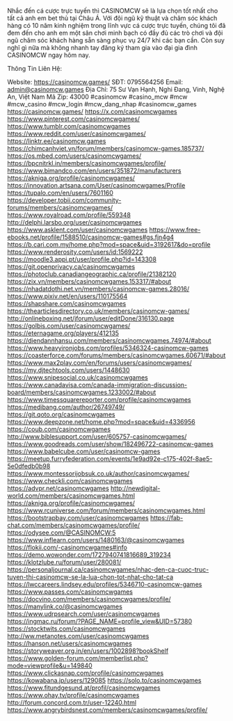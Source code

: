 Nhắc đến cá cược trực tuyến thì CASINOMCW sẽ là lựa chọn tốt nhất cho tất cả anh em bet thủ tại Châu Á. Với đội ngũ kỹ thuật và chăm sóc khách hàng có 10 năm kinh nghiệm trong lĩnh vực cá cược trực tuyến, chúng tôi đã đem đến cho anh em một sân chơi minh bạch có đầy đủ các trò chơi và đội ngũ chăm sóc khách hàng sẵn sàng phục vụ 24/7 khi các bạn cần. Còn suy nghĩ gì nữa mà không nhanh tay đăng ký tham gia vào đại gia đình CASINOMCW ngay hôm nay.

Thông Tin Liên Hệ:

Website: https://casinomcw.games/
SĐT: 0795564256
Email: admin@casinomcw.games
Địa Chỉ: 75 Sư Vạn Hạnh, Nghi Đang, Vinh, Nghệ An, Việt Nam
Mã Zip: 43000
#casinomcw #casino_mcw #mcw #mcw_casino #mcw_login #mcw_dang_nhap #casinomcw_games
https://casinomcw.games/
https://x.com/casinomcwgames
https://www.pinterest.com/casinomcwgames/
https://www.tumblr.com/casinomcwgames
https://www.reddit.com/user/casinomcwgames/
https://linktr.ee/casinomcw.games
https://chimcanhviet.vn/forum/members/casinomcw-games.185737/
https://os.mbed.com/users/casinomcwgames/
https://bpcnitrkl.in/members/casinomcwgames/profile/
https://www.bimandco.com/en/users/351872/manufacturers
https://akniga.org/profile/casinomcwgames/
https://innovation.artsana.com/User/casinomcwgames/Profile
https://tupalo.com/en/users/7601160
https://developer.tobii.com/community-forums/members/casinomcwgames/
https://www.royalroad.com/profile/559348
http://delphi.larsbo.org/user/casinomcwgames
https://www.asklent.com/user/casinomcwgames
https://www.free-ebooks.net/profile/1588510/casinomcw-games#gs.fjn4g4
https://b.cari.com.my/home.php?mod=space&uid=3192617&do=profile
https://www.renderosity.com/users/id:1569222
https://moodle3.appi.pt/user/profile.php?id=143308
https://git.openprivacy.ca/casinomcwgames
https://photoclub.canadiangeographic.ca/profile/21382120
https://zix.vn/members/casinomcwgames.153317/#about
https://nhadatdothi.net.vn/members/casinomcw-games.28016/
https://www.pixiv.net/en/users/110175564
https://shapshare.com/casinomcwgames
https://thearticlesdirectory.co.uk/members/casinomcw-games/
http://onlineboxing.net/jforum/user/editDone/316130.page
https://golbis.com/user/casinomcwgames/
https://eternagame.org/players/412135
https://diendannhansu.com/members/casinomcwgames.74974/#about
https://www.heavyironjobs.com/profiles/5346324-casinomcw-games
https://coasterforce.com/forums/members/casinomcwgames.60671/#about
https://www.max2play.com/en/forums/users/casinomcwgames/
https://my.djtechtools.com/users/1448630
https://www.snipesocial.co.uk/casinomcwgames
https://www.canadavisa.com/canada-immigration-discussion-board/members/casinomcwgames.1233002/#about
https://www.timessquarereporter.com/profile/casinomcwgames
https://medibang.com/author/26749749/
https://git.qoto.org/casinomcwgames
https://www.deepzone.net/home.php?mod=space&uid=4336956
https://coub.com/casinomcwgames
http://www.biblesupport.com/user/605757-casinomcwgames/
https://www.goodreads.com/user/show/182496722-casinomcw-games
https://www.babelcube.com/user/casinomcw-games
https://meetup.furryfederation.com/events/1e9ad92e-c175-402f-8ae5-5e0dfedb0b98
https://www.montessorijobsuk.co.uk/author/casinomcwgames/
https://www.checkli.com/casinomcwgames
https://advpr.net/casinomcwgames
http://newdigital-world.com/members/casinomcwgames.html
https://akniga.org/profile/casinomcwgames/
https://www.rcuniverse.com/forum/members/casinomcwgames.html
https://bootstrapbay.com/user/casinomcwgames
https://fab-chat.com/members/casinomcwgames/profile/
https://odysee.com/@CASINOMCW:5
https://www.inflearn.com/users/1480163/@casinomcwgames
https://flokii.com/-casinomcwgames#info
https://demo.wowonder.com/1727940741816689_319234
https://klotzlube.ru/forum/user/280081/
https://personaljournal.ca/casinomcwgames/nhac-den-ca-cuoc-truc-tuyen-thi-casinomcw-se-la-lua-chon-tot-nhat-cho-tat-ca
https://lwccareers.lindsey.edu/profiles/5346710-casinomcw-games
https://www.passes.com/casinomcwgames
https://docvino.com/members/casinomcwgames/profile/
https://manylink.co/@casinomcwgames
https://www.udrpsearch.com/user/casinomcwgames
https://ingmac.ru/forum/?PAGE_NAME=profile_view&UID=57380
https://stocktwits.com/casinomcwgames
http://ww.metanotes.com/user/casinomcwgames
https://hanson.net/users/casinomcwgames
https://storyweaver.org.in/en/users/1002898?bookShelf
https://www.golden-forum.com/memberlist.php?mode=viewprofile&u=149840
https://www.clickasnap.com/profile/casinomcwgames
https://kowabana.jp/users/129085
https://solo.to/casinomcwgames
https://www.fitundgesund.at/profil/casinomcwgames
https://www.ohay.tv/profile/casinomcwgames
http://forum.concord.com.tr/user-12240.html
https://www.angrybirdsnest.com/members/casinomcwgames/profile/

